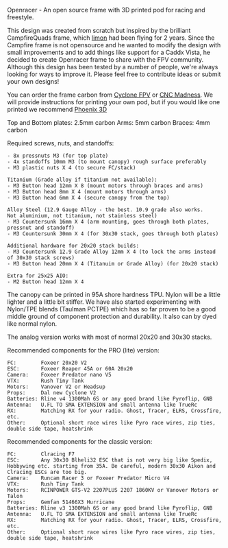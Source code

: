 Openracer - An open source frame with 3D printed pod for racing and freestyle.

This design was created from scratch but inspired by the brilliant CampfireQuads frame, which [limon](https://github.com/limonspb) had been flying for 2 years. Since the Campfire frame is not opensource and he wanted to modify the design with small improvements and to add things like support for a Caddx Vista, he decided to create Openracer frame to share with the FPV community. Although this design has been tested by a number of people, we're always looking for ways to improve it. Please feel free to contribute ideas or submit your own designs!

You can order the frame carbon from [Cyclone FPV](https://www.cyclonefpv.com/collections/cyclone-fpv-frames-and-kits/products/openracer-5-inch-racing-frame) or [CNC Madness](https://cncmadness.com/). We will provide instructions for printing your own pod, but if you would like one printed we recommend [Phoenix 3D](https://www.phx-3d.com/)

Top and Bottom plates: 2.5mm carbon
Arms: 5mm carbon
Braces: 4mm carbon

Required screws, nuts, and standoffs:
```
- 8x pressnuts M3 (for top plate)
- 4x standoffs 10mm M3 (to mount canopy) rough surface preferably
- M3 plastic nuts X 4 (to secure FC/stack)

Titanium (Grade alloy if titanium not available):
- M3 Button head 12mm X 8 (mount motors through braces and arms)
- M3 Button head 8mm X 4 (mount motors through arms)
- M3 Button head 6mm X 4 (secure canopy from the top)

Alloy Steel (12.9 Gauge Alloy - the best. 10.9 grade also works.
Not aluminium, not titanium, not stainless steel)
- M3 Countersunk 16mm X 4 (arm mounting, goes through both plates, pressnut and standoff)
- M3 Countersunk 30mm X 4 (for 30x30 stack, goes through both plates)

Additional hardware for 20x20 stack builds:
- M3 Countersunk 12.9 Grade Alloy 12mm X 4 (to lock the arms instead of 30x30 stack screws)
- M3 Button head 20mm X 4 (Titanuim or Grade Alloy) (for 20x20 stack)

Extra for 25x25 AIO:
- M2 Button head 12mm X 4
```

The canopy can be printed in 95A shore hardness TPU. Nylon will be a little lighter and a little bit stiffer. We have also started experimenting with Nylon/TPE blends (Taulman PCTPE) which has so far proven to be a good middle ground of component protection and durability. It also can by dyed like normal nylon.

The analog version works with most of normal 20x20 and 30x30 stacks.

Recommended components for the PRO (lite) version:
```
FC:        Foxeer 20x20 V2
ESC:       Foxeer Reaper 45A or 60A 20x20
Camera:    Foxeer Predator nano V5
VTX:       Rush Tiny Tank
Motors:    Vanover V2 or Headsup
Props:     Dal new Cyclone V2
Batteries: Rline v4 1300Mah 6S or any good brand like Pyroflip, GNB
Antenna:   U.FL TO SMA EXTENSION and small antenna like TrueRc
RX:        Matching RX for your radio. Ghost, Tracer, ELRS, Crossfire, etc.
Other:     Optional short race wires like Pyro race wires, zip ties, double side tape, heatshrink
```


Recommended components for the classic version:
```
FC:        Clracing F7
ESC:       Any 30x30 Blheli32 ESC that is not very big like Spedix, Hobbywing etc. starting from 35A. Be careful, modern 30x30 Aikon and Clracing ESCs are too big. 
Camera:    Runcam Racer 3 or Foxeer Predator Micro V4
VTX:       Rush Tiny Tank
Motors:    RCINPOWER GTS-V2 2207PLUS 2207 1860KV or Vanover Motors or Talon
Props:     Gemfan 51466X3 Hurricane
Batteries: Rline v3 1300Mah 6S or any good brand like Pyroflip, GNB
Antenna:   U.FL TO SMA EXTENSION and small antenna like TrueRc
RX:        Matching RX for your radio. Ghost, Tracer, ELRS, Crossfire, etc.
Other:     Optional short race wires like Pyro race wires, zip ties, double side tape, heatshrink
```

